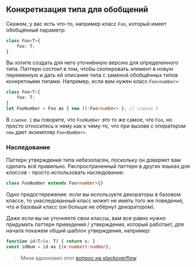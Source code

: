 ## Конкретизация типа для обобщений


Скажем, у вас есть что-то, например класс `Foo`, который имеет обобщённый параметр:

```ts
class Foo<T>{
	foo: T;
}
```

Вы хотите создать для него уточнённую версию для определенного типа. Паттерн состоит в том, чтобы скопировать элемент в новую переменную и дать ей описание типа с заменой обобщённых типов конкретными типами. Например, если вам нужен класс `Foo<number>`:

```ts
class Foo<T>{
	foo: T;
}
let FooNumber = Foo as { new ():Foo<number> }; // ссылка 1
```
В `ссылке 1` вы говорите, что `FooNumber` это то же самое, что `Foo`, но просто относитесь к нему как к чему-то, что при вызове с оператором `new` дает экземпляр `Foo<Number>`.

### Наследование
Паттерн утверждения типа небезопасен, поскольку он доверяет вам сделать всё правильно. Распространенный паттерн в других языках *для классов* - просто использовать наследование:

```ts
class FooNumber extends Foo<number>{}
```

Одно предостережение: если вы используете декораторы в базовом классе, то унаследованный класс может не иметь того же поведения, что и базовый класс (он больше не обёрнут декоратором).

Даже если вы не уточняете свои классы, вам все равно нужно придумать паттерн приведения / утверждения, который работает, для начала покажем общий шаблон утверждения, например:

```ts
function id<T>(x: T) { return x; }
const idNum = id as {(x:number):number};
```

> Меня вдохновил этот [вопрос на stackoverflow](http://stackoverflow.com/a/34864705/390330)
